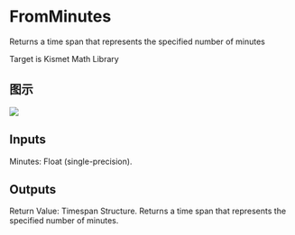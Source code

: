 # FromMinutes

Returns a time span that represents the specified number of minutes

Target is Kismet Math Library

## 图示

![]($-20221218-19550339.png)

## Inputs

Minutes: Float (single-precision).  

## Outputs

Return Value: Timespan Structure. Returns a time span that represents the specified number of minutes.

